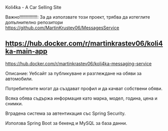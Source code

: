 Koli4ka - A Car Selling Site

Важно!!!!!!!!!!!!!!:
За да използвате този проект, трябва да изтеглите допълнително репозитори https://github.com/MartinKrustev06/MessagesService

https://hub.docker.com/r/martinkrastev06/koli4ka-main-app
----------------------------------------------------------
https://hub.docker.com/r/martinkrastev06/koli4ka-messaging-service

Описание:
Уебсайт за публикуване и разглеждане на обяви за автомобили.

Потребителите могат да създават профил и да качват собствени обяви.

Всяка обява съдържа информация като марка, модел, година, цена и снимки.

Вградена система за автентикация със Spring Security.

Използва Spring Boot за бекенд и MySQL за база данни.



